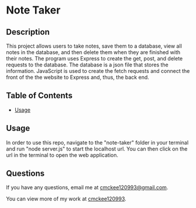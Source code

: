# Note Taker
 

  

  
 ## Description
  
 This project allows users to take notes, save them to a database, view all notes in the database, and then delete them when they are finished with their notes. The program uses Express to create the get, post, and delete requests to the database. The database is a json file that stores the information. JavaScript is used to create the fetch requests and connect the front of the the website to Express and, thus, the back end. 
 
 ## Table of Contents
 * [Usage](#usage)
 
 ## Usage
  
 In order to use this repo, navigate to the "note-taker" folder in your terminal and run "node server.js" to start the localhost url. You can then click on the url in the terminal to open the web application. 
 
 
 
## Questions 

 If you have any questions, email me at cmckee120993@gmail.com. 

 You can view more of my work at [cmckee120993](https://github.com/cmckee120993).
